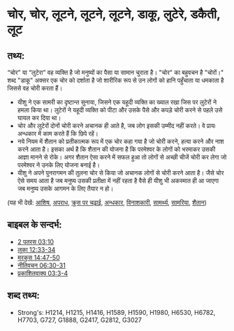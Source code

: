 # चोर, चोर, लूटने, लूटने, लूटने, डाकू, लुटेरे, डकैती, लूट #

## तथ्य: ##

“चोर” या “लुटेरा” वह व्यक्ति है जो मनुष्यों का पैसा या सामान चुराता है। "चोर" का बहुवचन है "चोरों।" शब्द "डाकू" अक्सर एक चोर को दर्शाता है जो शारीरिक रूप से उन लोगों को हानि पहुँचाता या धमकाता है जिससे वह चोरी करता हैं।

* यीशु ने एक सामरी का दृष्टान्त सुनाया, जिसने एक यहूदी व्यक्ति का ख्याल रखा जिस पर लुटेरों ने हमला किया था। लुटेरों ने यहूदी व्यक्ति को पीटा और उसके पैसे और कपड़े चोरी करने से पहले उसे घायल कर दिया था।
* चोर और लुटेरों दोनों चोरी करने अचानक ही आते है, जब लोग इसकी उम्मीद नहीं करते। वे प्रायः अन्धकार में काम करते हैं कि छिपे रहें।
* नये नियम में शैतान को प्रतीकात्मक रूप में एक चोर कहा गया है जो चोरी करने, हत्या करने और नाश करने आता है। इसका अर्थ है कि शैतान की योजना है कि परमेश्वर के लोगों को भरमाकर उसकी आज्ञा मानने से रोके। अगर शैतान ऐसा करने में सफल हुआ तो लोगों से अच्छी चीजें चोरी कर लेगा जो परमेश्वर ने उनके लिए योजना बनाई है।
* यीशु ने अपने पुनरागमन की तुलना चोर से किया जो अचानक लोगों से चोरी करने आता है। जैसे चोर ऐसे समय आता है जब मनुष्य उसकी प्रतीक्षा में नहीं रहता है वैसे ही यीशु भी अकस्मात ही आ जाएगा जब मनुष्य उसके आगमन के लिए तैयार न हो।

(यह भी देखें: [आशिष](../kt/bless.md), [अपराध](../other/criminal.md), [क्रूस पर चढ़ाई](../kt/crucify.md), [अन्धकार](../other/darkness.md), [विनाशकारी](../other/destroyer.md), [सामर्थ्य](../kt/power.md), [सामरिया](../names/samaria.md), [शैतान](../kt/satan.md))

## बाइबल के सन्दर्भ: ##

* [2 पतरस 03:10](rc://en/tn/help/2pe/03/10)
* [लूका 12:33-34](rc://en/tn/help/luk/12/33)
* [मरकुस 14:47-50](rc://en/tn/help/mrk/14/47)
* [नीतिवचन 06:30-31](rc://en/tn/help/pro/06/30)
* [प्रकाशितवाक्य  03:3-4](rc://en/tn/help/rev/03/03)

## शब्द तथ्य: ##

* Strong's: H1214, H1215, H1416, H1589, H1590, H1980, H6530, H6782, H7703, G727, G1888, G2417, G2812, G3027
